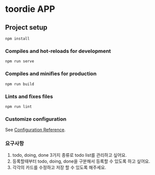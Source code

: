 # toordie APP

## Project setup
```
npm install
```

### Compiles and hot-reloads for development
```
npm run serve
```

### Compiles and minifies for production
```
npm run build
```

### Lints and fixes files
```
npm run lint
```

### Customize configuration
See [Configuration Reference](https://cli.vuejs.org/config/).

### 요구사항

1. todo, doing, done 3가지 종류로 todo list를 관리하고 싶어요.
2. 등록할때부터 todo, doing, done을 구분해서 등록할 수 있도록 하고 싶어요.
3. 각각의 카드를 수정하고 저장 할 수 있도록 해주세요.
